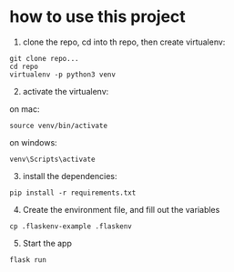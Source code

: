 # how to use this project

1. clone the repo, cd into th repo, then create virtualenv:

```
git clone repo...
cd repo
virtualenv -p python3 venv
```

2. activate the virtualenv:

on mac:

`source venv/bin/activate`

on windows: 

`venv\Scripts\activate`

3. install the dependencies:

`pip install -r requirements.txt`

4. Create the environment file, and fill out the variables

`cp .flaskenv-example .flaskenv`

5. Start the app

`flask run`
